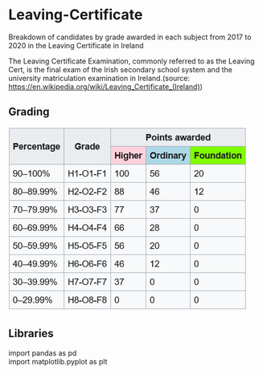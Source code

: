 # Leaving-Certificate
Breakdown of candidates by grade awarded in each subject from 2017 to 2020 in the Leaving Certificate in Ireland

The Leaving Certificate Examination, commonly referred to as the Leaving Cert, is the final exam of the Irish secondary school system and the university matriculation examination in Ireland.(source: https://en.wikipedia.org/wiki/Leaving_Certificate_(Ireland))

## Grading
![alt text](grades.png "Tic Tac Toe")

## Libraries
import pandas as pd\
import matplotlib.pyplot as plt